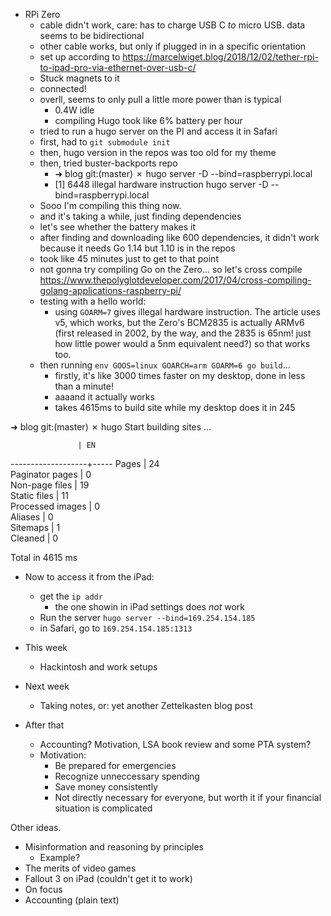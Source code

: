 * RPi Zero
  * cable didn't work, care: has to charge USB C *to* micro USB. data seems to be bidirectional
  * other cable works, but only if plugged in in a specific orientation
  * set up according to https://marcelwiget.blog/2018/12/02/tether-rpi-to-ipad-pro-via-ethernet-over-usb-c/
  * Stuck magnets to it
  * connected!
  * overll, seems to only pull a little more power than is typical
    * 0.4W idle
    * compiling Hugo took like 6% battery per hour
  * tried to run a hugo server on the PI and access it in Safari
  * first, had to `git submodule init`
  * then, hugo version in the repos was too old for my theme
  * then, tried buster-backports repo
    * ➜  blog git:(master) ✗ hugo server -D --bind=raspberrypi.local
    * [1]    6448 illegal hardware instruction  hugo server -D --bind=raspberrypi.local
  * Sooo I'm compiling this thing now.
  * and it's taking a while, just finding dependencies
  * let's see whether the battery makes it
  * after finding and downloading like 600 dependencies, it didn't work because it needs Go 1.14 but 1.10 is in the repos
  * took like 45 minutes just to get to that point
  * not gonna try compiling Go on the Zero... so let's cross compile https://www.thepolyglotdeveloper.com/2017/04/cross-compiling-golang-applications-raspberry-pi/
  * testing with a hello world:
    * using `GOARM=7` gives illegal hardware instruction. The article uses v5, which works, but the Zero's BCM2835 is actually ARMv6 (first released in 2002, by the way, and the 2835 is 65nm! just how little power would a 5nm equivalent need?) so that works too.
  * then running `env GOOS=linux GOARCH=arm GOARM=6 go build`...
    * firstly, it's like 3000 times faster on my desktop, done in less than a minute!
    * aaaand it actually works
    * takes 4615ms to build site while my desktop does it in 245

➜  blog git:(master) ✗ hugo
Start building sites … 

                   | EN  
-------------------+-----
  Pages            | 24  
  Paginator pages  |  0  
  Non-page files   | 19  
  Static files     | 11  
  Processed images |  0  
  Aliases          |  0  
  Sitemaps         |  1  
  Cleaned          |  0  

Total in 4615 ms

* Now to access it from the iPad:
  * get the `ip addr`
    * the one showin in iPad settings does *not* work
  * Run the server `hugo server --bind=169.254.154.185`
  * in Safari, go to `169.254.154.185:1313`


  

* This week
  * Hackintosh and work setups
* Next week
  * Taking notes, or: yet another Zettelkasten blog post
* After that
  * Accounting? Motivation, LSA book review and some PTA system?
  * Motivation:
    * Be prepared for emergencies
    * Recognize unneccessary spending
    * Save money consistently
    * Not directly necessary for everyone, but worth it if your financial situation is complicated

Other ideas. 

* Misinformation and reasoning by principles
  * Example?
* The merits of video games
* Fallout 3 on iPad (couldn't get it to work)
* On focus
* Accounting (plain text)

